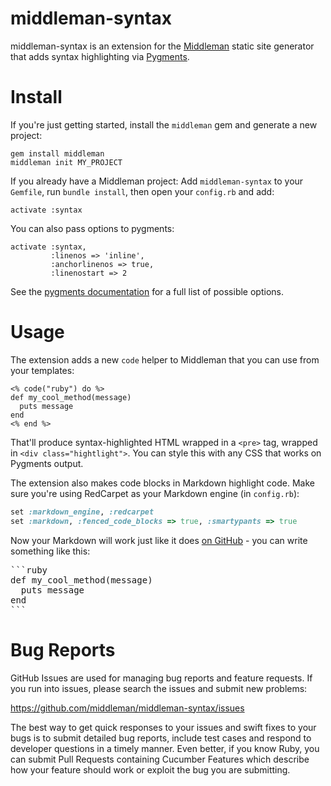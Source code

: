 # middleman-syntax

middleman-syntax is an extension for the [Middleman](http://middlemanapp.com) static site generator that adds syntax highlighting via [Pygments](http://pygments.org/).

# Install
If you're just getting started, install the `middleman` gem and generate a new project:

```
gem install middleman
middleman init MY_PROJECT
```

If you already have a Middleman project:
Add `middleman-syntax` to your `Gemfile`, run `bundle install`, then open your `config.rb` and add:

```
activate :syntax
```

You can also pass options to pygments:

```
activate :syntax,
         :linenos => 'inline',
         :anchorlinenos => true,
         :linenostart => 2
```

See the [pygments documentation](http://pygments.org/docs/formatters/) for a full list of possible options.

# Usage

The extension adds a new `code` helper to Middleman that you can use from your templates:

```erb
<% code("ruby") do %>
def my_cool_method(message)
  puts message
end
<% end %>
```

That'll produce syntax-highlighted HTML wrapped in a `<pre>` tag, wrapped in `<div class="hightlight">`. You can style this with any CSS that works on Pygments output.

The extension also makes code blocks in Markdown highlight code. Make sure you're using RedCarpet as your Markdown engine (in `config.rb`):

```ruby
set :markdown_engine, :redcarpet
set :markdown, :fenced_code_blocks => true, :smartypants => true
```

Now your Markdown will work just like it does [on GitHub](http://github.github.com/github-flavored-markdown/) - you can write something like this:

<pre>
```ruby
def my_cool_method(message)
  puts message
end
```
</pre>

# Bug Reports

GitHub Issues are used for managing bug reports and feature requests. If you run into issues, please search the issues and submit new problems:

https://github.com/middleman/middleman-syntax/issues

The best way to get quick responses to your issues and swift fixes to your bugs is to submit detailed bug reports, include test cases and respond to developer questions in a timely manner. Even better, if you know Ruby, you can submit Pull Requests containing Cucumber Features which describe how your feature should work or exploit the bug you are submitting.
